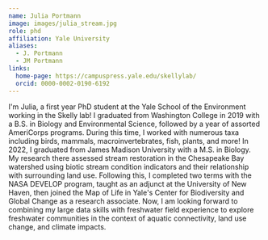 ```yaml
---
name: Julia Portmann
image: images/julia_stream.jpg
role: phd
affiliation: Yale University
aliases:
  - J. Portmann
  - JM Portmann
links:
  home-page: https://campuspress.yale.edu/skellylab/
  orcid: 0000-0002-0190-6192
---
```


I'm Julia, a first year PhD student at the Yale School of the Environment working in the Skelly lab! I graduated from Washington College in 2019 with a B.S. in Biology and Environmental Science, followed by a year of assorted AmeriCorps programs. During this time, I worked with numerous taxa including birds, mammals, macroinvertebrates, fish, plants, and more! In 2022, I graduated from James Madison University with a M.S. in Biology. My research there assessed stream restoration in the Chesapeake Bay watershed using biotic stream condition indicators and their relationship with surrounding land use. Following this, I completed two terms with the NASA DEVELOP program, taught as an adjunct at the University of New Haven, then joined the Map of Life in Yale's Center for Biodiversity and Global Change as a research associate. Now, I am looking forward to combining my large data skills with freshwater field experience to explore freshwater communities in the context of aquatic connectivity, land use change, and climate impacts.
